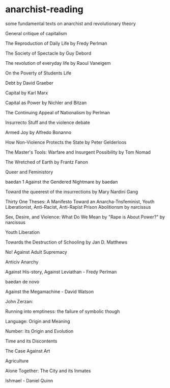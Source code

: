 # anarchist-reading
some fundamental texts on anarchist and revolutionary theory

General critique of capitalism

The Reproduction of Daily Life by Fredy Perlman

The Society of Spectacle by Guy Debord

The revolution of everyday life by Raoul Vaneigem

On the Poverty of Students Life 

Debt by David Graeber

Capital by Karl Marx

Capital as Power by Nichler and Bitzan

The Continuing Appeal of Nationalism by Perlman

Insurrecto Stuff and the violence debate

Armed Joy by Alfredo Bonanno

How Non-Violence Protects the State by Peter Gelderloos

The Master's Tools: Warfare and Insurgent Possibility by Tom Nomad

The Wretched of Earth by Frantz Fanon

Queer and Feministory

baedan 1
Against the Gendered Nightmare by baedan

Toward the queerest of the insurrections by Mary Nardini Gang

Thirty One Theses: A Manifesto
Toward an Anarcha-Tnsfeminist, Youth Liberationist, Anti-Racist, Anti-Rapist Prison Abolitionsm by narcissus

Sex, Desire, and Violence: What Do We Mean by "Rape is About Power?" by narcissus

Youth Liberation

Towards the Destruction of Schooling by Jan D. Matthews

No! Against Adult Supremacy


Anticiv Anarchy

Against His-story, Against Leviathan - Fredy Perlman

baedan de novo

Against the Megamachine - David Watson

John Zerzan:

Running into emptiness: the failure of symbolic though

Language: Origin and Meaning

Number: Its Origin and Evolution

Time and its Discontents 

The Case Against Art

Agriculture

Alone Together: The City and its Inmates 

Ishmael - Daniel Quinn


